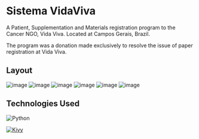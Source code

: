 # Sistema VidaViva
A Patient, Supplementation and Materials registration program to the Cancer NGO, Vida Viva. Located at Campos Gerais, Brazil.

The program was a donation made exclusively to resolve the issue of paper registration at Vida Viva.

## Layout
![image](https://github.com/Pichara/Sistema-VidaViva/assets/87797479/8f99adad-117a-4cd3-8a67-8cd1f198127f)
![image](https://github.com/Pichara/Sistema-VidaViva/assets/87797479/3b2d333f-2d28-49ff-88d9-ab183f54c812)
![image](https://github.com/Pichara/Sistema-VidaViva/assets/87797479/07cc1c2c-8341-45a6-997d-4b2cd830e7c3)
![image](https://github.com/Pichara/Sistema-VidaViva/assets/87797479/951266d0-f471-42da-880d-22a410307641)
![image](https://github.com/Pichara/Sistema-VidaViva/assets/87797479/5d225cc1-b31c-478f-8169-85ec63c4f7c7)
![image](https://github.com/Pichara/Sistema-VidaViva/assets/87797479/57b995cc-f7e0-42fd-b550-496c91f4ad56)

## Technologies Used

![Python](https://img.shields.io/badge/Python-3776AB?style=for-the-badge&logo=python&logoColor=white)

[![Kivy](https://img.shields.io/badge/Kivy-%3C2.2%3E-9cf.svg)](https://kivy.org/)
